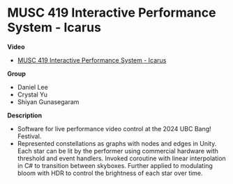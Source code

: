# MUSC 419 Interactive Performance System - Icarus

**Video**

- [MUSC 419 Interactive Performance System - Icarus](https://www.youtube.com/watch?v=9tc4xGNcVZM)

**Group**

- Daniel Lee
- Crystal Yu
- Shiyan Gunasegaram

**Description**

- Software for live performance video control at the 2024 UBC Bang! Festival.
- Represented constellations as graphs with nodes and edges in Unity. Each star can be lit by the performer using commercial hardware with threshold and event handlers. Invoked coroutine with linear interpolation in C# to transition between skyboxes. Further applied to modulating bloom with HDR to control the brightness of each star over time.
